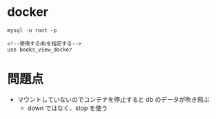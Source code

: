 # docker

```
mysql -u root -p

<!--使用するdbを指定する-->
use books_view_docker
```

# 問題点

- マウントしていないのでコンテナを停止すると db のデータが吹き飛ぶ
  - down ではなく、stop を使う
